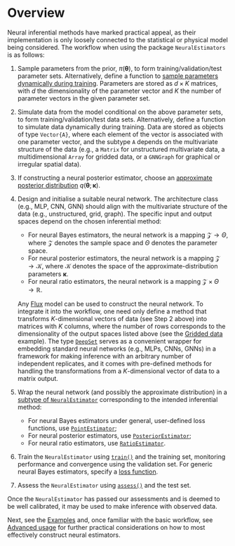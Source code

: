 
# Overview

Neural inferential methods have marked practical appeal, as their implementation is only loosely connected to the statistical or physical model being considered. The workflow when using the package `NeuralEstimators` is as follows:

1. Sample parameters from the prior, $\pi(\boldsymbol{\theta})$, to form training/validation/test parameter sets. Alternatively, define a function to [sample parameters dynamically during training](@ref "On-the-fly and just-in-time simulation"). Parameters are stored as $d \times K$ matrices, with $d$ the dimensionality of the parameter vector and $K$ the number of parameter vectors in the given parameter set. 
1. Simulate data from the model conditional on the above parameter sets, to form training/validation/test data sets. Alternatively, define a function to simulate data dynamically during training. Data are stored as objects of type `Vector{A}`, where each element of the vector is associated with one parameter vector, and the subtype `A` depends on the multivariate structure of the data (e.g., a `Matrix` for unstructured multivariate data, a multidimensional `Array` for gridded data, or a `GNNGraph` for graphical or irregular spatial data).
1. If constructing a neural posterior estimator, choose an [approximate posterior distribution](@ref "Approximate distributions") $q(\boldsymbol{\theta}; \boldsymbol{\kappa})$. 
1. Design and initialise a suitable neural network. The architecture class (e.g., MLP, CNN, GNN) should align with the multivariate structure of the data (e.g., unstructured, grid, graph). The specific input and output spaces depend on the chosen inferential method: 
    * For neural Bayes estimators, the neural network is a mapping $\mathcal{Z}\to\Theta$, where $\mathcal{Z}$ denotes the sample space and $\Theta$ denotes the parameter space.
    * For neural posterior estimators, the neural network is a mapping $\mathcal{Z}\to\mathcal{K}$, where $\mathcal{K}$ denotes the space of the approximate-distribution parameters $\boldsymbol{\kappa}$. 
    * For neural ratio estimators, the neural network is a mapping $\mathcal{Z}\times\Theta\to\mathbb{R}$. 
    
    Any [Flux](https://fluxml.ai/Flux.jl/stable/) model can be used to construct the neural network. To integrate it into the workflow, one need only define a method that transforms $K$-dimensional vectors of data (see Step 2 above) into matrices with $K$ columns, where the number of rows corresponds to the dimensionality of the output spaces listed above (see the [Gridded data](@ref) example). The type [`DeepSet`](@ref) serves as a convenient wrapper for embedding standard neural networks (e.g., MLPs, CNNs, GNNs) in a framework for making inference with an arbitrary number of independent replicates, and it comes with pre-defined methods for handling the transformations from a $K$-dimensional vector of data to a matrix output. 
1. Wrap the neural network (and possibly the approximate distribution) in a  [subtype of `NeuralEstimator`](@ref "Estimators") corresponding to the intended inferential method:
    * For neural Bayes estimators under general, user-defined loss functions, use [`PointEstimator`](@ref); 
    * For neural posterior estimators, use [`PosteriorEstimator`](@ref);
    * For neural ratio estimators, use [`RatioEstimator`](@ref). 
1. Train the `NeuralEstimator` using [`train()`](@ref) and the training set, monitoring performance and convergence using the validation set. For generic neural Bayes estimators, specify a [loss function](@ref "Loss functions"). 
1. Assess the `NeuralEstimator` using [`assess()`](@ref) and the test set. 

Once the `NeuralEstimator` has passed our assessments and is deemed to be well calibrated, it may be used to make inference with observed data. 

Next, see the [Examples](@ref) and, once familiar with the basic workflow, see [Advanced usage](@ref) for further practical considerations on how to most effectively construct neural estimators.
